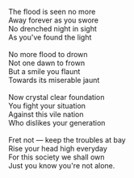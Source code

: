 The flood is seen no more<br/>
Away forever as you swore<br/>
No drenched night in sight<br/>
As you've found the light<br/>
<br/>
No more flood to drown<br/>
Not one dawn to frown<br/>
But a smile you flaunt<br/>
Towards its miserable jaunt<br/>
<br/>
Now crystal clear foundation<br/>
You fight your situation<br/>
Against this vile nation<br/>
Who dislikes your generation<br/>
<br/>
Fret not — keep the troubles at bay<br/>
Rise your head high everyday<br/>
For this society we shall own<br/>
Just you know you're not alone.<br/>
